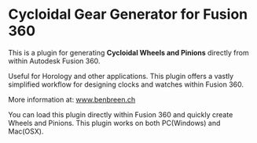 # Cycloidal Gear Generator for Fusion 360

This is a plugin for generating **Cycloidal Wheels and Pinions** directly from within Autodesk Fusion 360.

Useful for Horology and other applications. This plugin offers a vastly simplified workflow for designing clocks and watches within Fusion 360.

More information at: www.benbreen.ch

You can load this plugin directly within Fusion 360 and quickly create Wheels and Pinions. This plugin works on both PC(Windows) and Mac(OSX).

